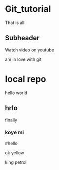 # Git_tutorial


That is all

## Subheader

Watch video on youtube


am in love with git

# local repo
hello world 

## hrlo

finally
### koye mi

#hello

ok yellow


king petrol
